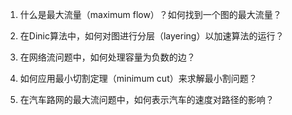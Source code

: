 

1. 什么是最大流量（maximum flow）？如何找到一个图的最大流量？

2. 在Dinic算法中，如何对图进行分层（layering）以加速算法的运行？

3. 在网络流问题中，如何处理容量为负数的边？

4. 如何应用最小切割定理（minimum cut）来求解最小割问题？

5. 在汽车路网的最大流问题中，如何表示汽车的速度对路径的影响？